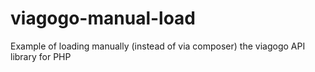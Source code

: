 # viagogo-manual-load
Example of loading manually (instead of via composer) the viagogo API library for PHP
